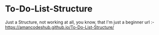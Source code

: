 # To-Do-List-Structure
Just a Structure, not working at all, you know, that I'm just a beginner
url :- https://amancodeshub.github.io/To-Do-List-Structure/
